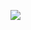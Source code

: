 ![](https://img.shields.io/maven-central/v/team.duckie.quackquack.material/material?style=flat-square)
